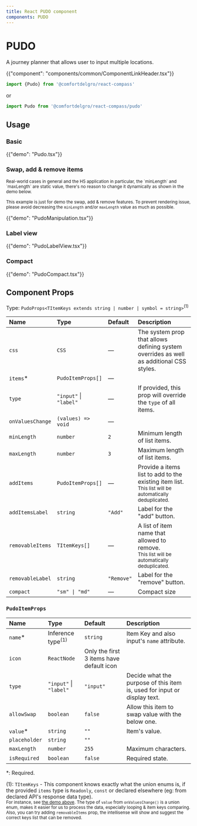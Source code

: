 ```yaml
---
title: React PUDO component
components: PUDO
---
```


# PUDO

<p class="description">A journey planner that allows user to input multiple locations.</p>

{{"component": "components/common/ComponentLinkHeader.tsx"}}

```jsx
import {Pudo} from '@comfortdelgro/react-compass'
```

or

```jsx
import Pudo from '@comfortdelgro/react-compass/pudo'
```

## Usage

### Basic

{{"demo": "Pudo.tsx"}}

### Swap, add & remove items

<small>
Real-world cases in general and the H5 application in particular, the `minLength` and `maxLength` are static value, there's no reason to change it dynamically as shown in the demo below.

This example is just for demo the swap, add & remove features. To prevent rendering issue, please avoid decreasing the `minLength` and/or `maxLength` value as much as possible.
</small>

{{"demo": "PudoManipulation.tsx"}}

### Label view

{{"demo": "PudoLabelView.tsx"}}

### Compact

{{"demo": "PudoCompact.tsx"}}

## Component Props

Type: `PudoProps<TItemKeys extends string | number | symbol = string>`<sup>(1)</sup>

| Name             | Type                   | Default    | Description                                                                                                             |
| :--------------- | :--------------------- | :--------- | :---------------------------------------------------------------------------------------------------------------------- |
| `css`            | `CSS`                  | —          | The system prop that allows defining system overrides as well as additional CSS styles.                                 |
| `items`\*        | `PudoItemProps[]`      | —          |                                                                                                                         |
| `type`           | `"input"` \| `"label"` | —          | If provided, this prop will override the `type` of all items.                                                           |
| `onValuesChange` | `(values) => void`     | —          |                                                                                                                         |
| `minLength`      | `number`               | `2`        | Minimum length of list items.                                                                                           |
| `maxLength`      | `number`               | `3`        | Maximum length of list items.                                                                                           |
| `addItems`       | `PudoItemProps[]`      | —          | Provide a items list to add to the existing item list.<br/><small>This list will be automatically deduplicated.</small> |
| `addItemsLabel`  | `string`               | `"Add"`    | Label for the "add" button.                                                                                             |
| `removableItems` | `TItemKeys[]`          | —          | A list of item name that allowed to remove.<br/><small>This list will be automatically deduplicated.</small>            |
| `removableLabel` | `string`               | `"Remove"` | Label for the "remove" button.                                                                                          |
| `compact`        | `"sm" \| "md"`         | —          | Compact size                                                                                                            |

### `PudoItemProps`

| Name          | Type                         | Default                                  | Description                                                              |
| :------------ | :--------------------------- | :--------------------------------------- | :----------------------------------------------------------------------- |
| `name`\*      | Inference type<sup>(1)</sup> | `string`                                 | Item Key and also input's `name` attribute.                              |
| `icon`        | `ReactNode`                  | Only the first 3 items have default icon |                                                                          |
| `type`        | `"input"` \| `"label"`       | `"input"`                                | Decide what the purpose of this item is, used for input or display text. |
| `allowSwap`   | `boolean`                    | `false`                                  | Allow this item to swap value with the below one.                        |
| `value`\*     | `string`                     | `""`                                     | Item's value.                                                            |
| `placeholder` | `string`                     | `"" `                                    |                                                                          |
| `maxLength`   | `number`                     | `255`                                    | Maximum characters.                                                      |
| `isRequired`  | `boolean`                    | `false`                                  | Required state.                                                          |

\*: Required.

(1): `TItemKeys` - This component knows exactly what the union enums is, if the provided `items` type is `Readonly`, `const` or declared elsewhere (eg: from declared API's response data type).<br/>
<small>For instance, see <a href="#basic">the demo above</a>. The type of `value` from `onValuesChange()` is a union enum, makes it easier for us to process the data, especially looping & item keys comparing.
Also, you can try adding `removableItems` prop, the intellisense will show and suggest the correct keys list that can be removed.</small>

